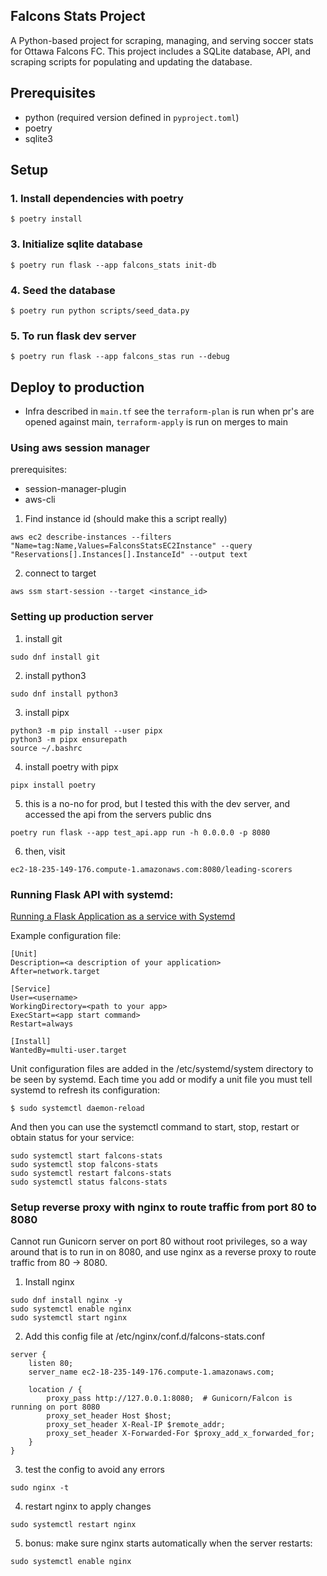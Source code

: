 ## Falcons Stats Project

A Python-based project for scraping, managing, and serving soccer stats for Ottawa Falcons FC. This project includes a SQLite database, API, and scraping scripts for populating and updating the database.

## Prerequisites

- python (required version defined in `pyproject.toml`)
- poetry
- sqlite3

## Setup

### 1. Install dependencies with poetry

```
$ poetry install
```

### 3. Initialize sqlite database

```
$ poetry run flask --app falcons_stats init-db
```

### 4. Seed the database

```
$ poetry run python scripts/seed_data.py
```

### 5. To run flask dev server

```
$ poetry run flask --app falcons_stas run --debug
```

## Deploy to production

- Infra described in `main.tf` see the `terraform-plan` is run when pr's are opened against main, `terraform-apply` is run on merges to main

### Using aws session manager

prerequisites:

- session-manager-plugin
- aws-cli

1. Find instance id (should make this a script really)

```
aws ec2 describe-instances --filters "Name=tag:Name,Values=FalconsStatsEC2Instance" --query "Reservations[].Instances[].InstanceId" --output text
```

2. connect to target

```
aws ssm start-session --target <instance_id>
```

### Setting up production server

1. install git

```
sudo dnf install git
```

2. install python3

```
sudo dnf install python3
```

3. install pipx

```
python3 -m pip install --user pipx
python3 -m pipx ensurepath
source ~/.bashrc
```

4. install poetry with pipx

```
pipx install poetry
```

5. this is a no-no for prod, but I tested this with the dev server, and accessed the api from the servers public dns

```
poetry run flask --app test_api.app run -h 0.0.0.0 -p 8080
```

6. then, visit

```
ec2-18-235-149-176.compute-1.amazonaws.com:8080/leading-scorers
```

### Running Flask API with systemd:

[Running a Flask Application as a service with Systemd](https://blog.miguelgrinberg.com/post/running-a-flask-application-as-a-service-with-systemd)

Example configuration file:

```
[Unit]
Description=<a description of your application>
After=network.target

[Service]
User=<username>
WorkingDirectory=<path to your app>
ExecStart=<app start command>
Restart=always

[Install]
WantedBy=multi-user.target
```

Unit configuration files are added in the /etc/systemd/system directory to be seen by systemd. Each time you add or modify a unit file you must tell systemd to refresh its configuration:

```
$ sudo systemctl daemon-reload
```

And then you can use the systemctl <action> <service-name> command to start, stop, restart or obtain status for your service:

```
sudo systemctl start falcons-stats
sudo systemctl stop falcons-stats
sudo systemctl restart falcons-stats
sudo systemctl status falcons-stats
```

### Setup reverse proxy with nginx to route traffic from port 80 to 8080

Cannot run Gunicorn server on port 80 without root privileges, so a way around that is to run in on 8080, and use nginx as a reverse proxy to route traffic from 80 -> 8080.

1. Install nginx

```
sudo dnf install nginx -y
sudo systemctl enable nginx
sudo systemctl start nginx
```

2. Add this config file at /etc/nginx/conf.d/falcons-stats.conf

```
server {
    listen 80;
    server_name ec2-18-235-149-176.compute-1.amazonaws.com;

    location / {
        proxy_pass http://127.0.0.1:8080;  # Gunicorn/Falcon is running on port 8080
        proxy_set_header Host $host;
        proxy_set_header X-Real-IP $remote_addr;
        proxy_set_header X-Forwarded-For $proxy_add_x_forwarded_for;
    }
}
```

3. test the config to avoid any errors

```
sudo nginx -t
```

4. restart nginx to apply changes

```
sudo systemctl restart nginx
```

5. bonus: make sure nginx starts automatically when the server restarts:

```
sudo systemctl enable nginx
```
